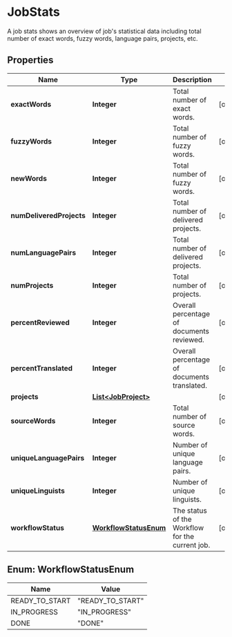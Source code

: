 

# JobStats

A job stats shows an overview of job's statistical data including total number of exact words, fuzzy words, language pairs, projects, etc. 
## Properties

Name | Type | Description | Notes
------------ | ------------- | ------------- | -------------
**exactWords** | **Integer** | Total number of exact words. |  [optional]
**fuzzyWords** | **Integer** | Total number of fuzzy words. |  [optional]
**newWords** | **Integer** | Total number of fuzzy words. |  [optional]
**numDeliveredProjects** | **Integer** | Total number of delivered projects. |  [optional]
**numLanguagePairs** | **Integer** | Total number of delivered projects. |  [optional]
**numProjects** | **Integer** | Total number of projects. |  [optional]
**percentReviewed** | **Integer** | Overall percentage of documents reviewed. |  [optional]
**percentTranslated** | **Integer** | Overall percentage of documents translated. |  [optional]
**projects** | [**List&lt;JobProject&gt;**](JobProject.md) |  |  [optional]
**sourceWords** | **Integer** | Total number of source words. |  [optional]
**uniqueLanguagePairs** | **Integer** | Number of unique language pairs. |  [optional]
**uniqueLinguists** | **Integer** | Number of unique linguists. |  [optional]
**workflowStatus** | [**WorkflowStatusEnum**](#WorkflowStatusEnum) | The status of the Workflow for the current job. |  [optional]



## Enum: WorkflowStatusEnum

Name | Value
---- | -----
READY_TO_START | &quot;READY_TO_START&quot;
IN_PROGRESS | &quot;IN_PROGRESS&quot;
DONE | &quot;DONE&quot;



